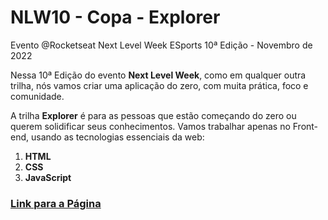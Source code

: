 # NLW10 - Copa - Explorer
Evento @Rocketseat Next Level Week ESports 10ª Edição - Novembro de 2022

Nessa 10ª Edição do evento **Next Level Week**, como em qualquer outra trilha, nós vamos criar uma aplicação do zero, com muita prática, foco e comunidade. 

A trilha **Explorer** é para as pessoas que estão começando do zero ou querem solidificar seus conhecimentos. Vamos trabalhar apenas no Front-end, usando as tecnologias essenciais da web:
1. **HTML**
2. **CSS**
3. **JavaScript**

### [Link para a Página](https://luca-merighi.github.io/NLW10-Copa-Explorer/ "RocketCup | Calendário")
